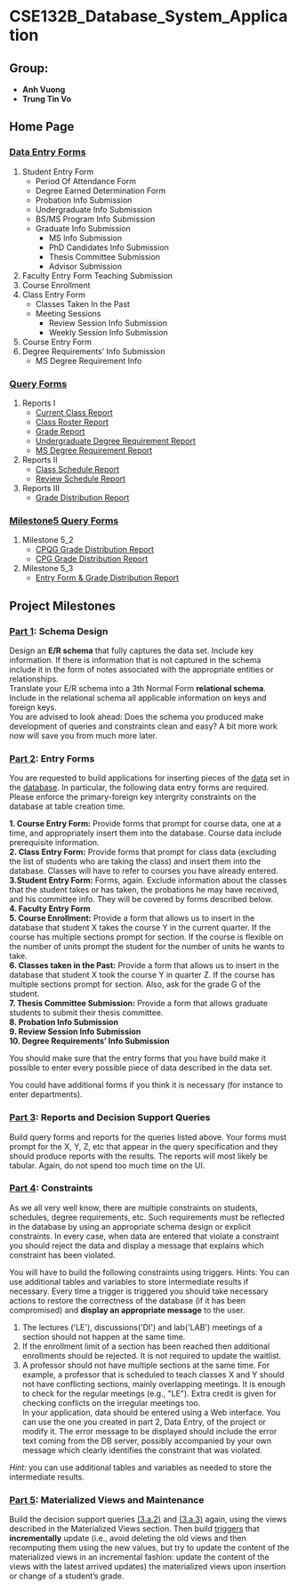 # CSE132B_Database_System_Application

## Group:
- **Anh Vuong**
- **Trung Tin Vo**

## Home Page
### [Data Entry Forms](/project/src/main/webapp/dynamic/)
1. Student Entry Form
   - Period Of Attendance Form
   - Degree Earned Determination Form
   - Probation Info Submission
   - Undergraduate Info Submission
   - BS/MS Program Info Submission
   - Graduate Info Submission
     - MS Info Submission
     - PhD Candidates Info Submission
     - Thesis Committee Submission
     - Advisor Submission
2. Faculty Entry Form
Teaching Submission
3. Course Enrollment
4. Class Entry Form  
   - Classes Taken In the Past
   - Meeting Sessions 
     - Review Session Info Submission
     - Weekly Session Info Submission
5. Course Entry Form
6. Degree Requirements’ Info Submission
   - MS Degree Requirement Info
### [Query Forms](/project/src/main/webapp/query/)
1. Reports I
   - [Current Class Report](/project/src/main/webapp/query/1a.jsp)
   - [Class Roster Report](/project/src/main/webapp/query/1b.jsp)
   - [Grade Report](/project/src/main/webapp/query/1c.jsp)
   - [Undergraduate Degree Requirement Report](/project/src/main/webapp/query/1d.jsp)
   - [MS Degree Requirement Report](/project/src/main/webapp/query/1e.jsp)
2. Reports II
   - [Class Schedule Report](/project/src/main/webapp/query/2a.jsp)
   - [Review Schedule Report](/project/src/main/webapp/query/2b.jsp)
3. Reports III
   - [Grade Distribution Report](/project/src/main/webapp/query/3a.jsp)
### [Milestone5 Query Forms](/project/src/main/webapp/query/)
1. Milestone 5_2
   - [CPQG Grade Distribution Report](/project/src/main/webapp/query/5_2_2.jsp)
   - [CPG Grade Distribution Report](/project/src/main/webapp/query/5_2_3.jsp)
2. Milestone 5_3
   - [Entry Form & Grade Distribution Report](/project/src/main/webapp/query/5_3.jsp)

## Project Milestones  
### [Part 1](/milestone_1.pdf): Schema Design  
Design an **E/R schema** that fully captures the data set. Include key information.
If there is information that is not captured in the schema include it in the form of notes associated with the appropriate entities or relationships.  
Translate your E/R schema into a 3th Normal Form **relational schema**.  
Include in the relational schema all applicable information on keys and foreign keys.  
You are advised to look ahead: Does the schema you produced make development of queries and constraints clean and easy? A bit more work now will save you from much more later.  
  
### [Part 2](/project/src/main/webapp/dynamic/): Entry Forms  
You are requested to build applications for inserting pieces of the [data](/data.sql) set in the [database](/tables.sql). In particular, the following data entry forms are required. Please enforce the primary-foreign key intergrity constraints on the database at table creation time.  
  
**1. Course Entry Form:** Provide forms that prompt for course data, one at a time, and appropriately insert them into the database. Course data include prerequisite information.  
**2. Class Entry Form:** Provide forms that prompt for class data (excluding the list of students who are taking the class) and insert them into the database. Classes will have to refer to courses you have already entered.  
**3.Student Entry Form:** Forms, again. Exclude information about the classes that the student takes or has taken, the probations he may have received, and his committee info. They will be covered by forms described below.  
**4. Faculty Entry Form**  
**5. Course Enrollment:** Provide a form that allows us to insert in the database that student X takes the course Y in the current quarter. If the course has multiple sections prompt for section. If the course is flexible on the number of units prompt the student for the number of units he wants to take.  
**6. Classes taken in the Past:** Provide a form that allows us to insert in the database that student X took the course Y in quarter Z. If the course has multiple sections prompt for section. Also, ask for the grade G of the student.  
**7. Thesis Committee Submission:** Provide a form that allows graduate students to submit their thesis committee.  
**8. Probation Info Submission**  
**9. Review Session Info Submission**  
**10. Degree Requirements’ Info Submission**  
  
You should make sure that the entry forms that you have build make it possible to enter every possible piece of data described in the data set.  
  
You could have additional forms if you think it is necessary (for instance to enter departments).  
  
### [Part 3](/project/src/main/webapp/query/): Reports and Decision Support Queries  
Build query forms and reports for the queries listed above. Your forms must prompt for the X, Y, Z, etc that appear in the query specification and they should produce reports with the results. The reports will most likely be tabular. Again, do not spend too much time on the UI.  
  
### [Part 4](/milestone_4.sql): Constraints
As we all very well know, there are multiple constraints on students, schedules, degree requirements, etc. Such requirements must be reflected in the database by using an appropriate schema design or explicit constraints. In every case, when data are entered that violate a constraint you should reject the data and display a message that explains which constraint has been violated.  
  
You will have to build the following constraints using triggers. Hints: You can use additional tables and variables to store intermediate results if necessary. Every time a trigger is triggered you should take necessary actions to restore the correctness of the database (if it has been compromised) and **display an appropriate message** to the user.  
  
1. The lectures ('LE'), discussions('DI') and lab('LAB') meetings of a section should not happen at the same time.  
2. If the enrollment limit of a section has been reached then additional enrollments should be rejected. It is not required to update the waitlist.  
3. A professor should not have multiple sections at the same time. For example, a professor that is scheduled to teach classes X and Y should not have conflicting sections, mainly overlapping meetings. It is enough to check for the regular meetings (e.g., "LE"). Extra credit is given for checking conflicts on the irregular meetings too.  
In your application, data should be entered using a Web interface. You can use the one you created in part 2, Data Entry, of the project or modify it. The error message to be displayed should include the error text coming from the DB server, possibly accompanied by your own message which clearly identifies the constraint that was violated.  
  
*Hint:* you can use additional tables and variables as needed to store the intermediate results.  
  
### [Part 5](/milestone_5.sql): Materialized Views and Maintenance  
Build the decision support queries [(3.a.2)](/project/src/main/webapp/query/5_2_2.jsp) and [(3.a.3)](/project/src/main/webapp/query/5_2_3.jsp) again, using the views described in the Materialized Views section. Then build [triggers](/project/src/main/webapp/query/5_3.jsp) that **incrementally** update (i.e., avoid deleting the old views and then recomputing them using the new values, but try to update the content of the materialized views in an incremental fashion: update the content of the views with the latest arrived updates) the materialized views upon insertion or change of a student’s grade.  